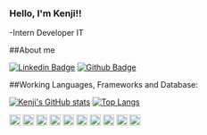 ### Hello, I'm Kenji!!

-Intern Developer IT

##About me

[![Linkedin Badge](https://img.shields.io/badge/LinkedIn-0077B5?style=for-the-badge&logo=linkedin&logoColor=white&link=https://www.linkedin.com/in/kenji-nohara/)](https://www.linkedin.com/in/kenji-nohara/)
[![Github Badge](https://img.shields.io/badge/GitHub-100000?style=for-the-badge&logo=github&logoColor=white&link=https://github.com/Kenjinh/)](https://github.com/Kenjinh)

##Working Languages, Frameworks and Database:

[![Kenji's GitHub stats](https://github-readme-stats.vercel.app/api?username=Kenjinh&theme=dark&show_icons=true)](https://github.com/Kenjinh/github-readme-stats)
[![Top Langs](https://github-readme-stats.vercel.app/api/top-langs/?username=Kenjinh&layout=compact&theme=dark)](https://github.com/Kenjinh/github-readme-stats)

<code><img height="20" src="https://img.shields.io/badge/Python-3776AB?style=for-the-badge&logo=python&logoColor=white"></code>
<code><img height="20" src="https://img.shields.io/badge/HTML5-E34F26?style=for-the-badge&logo=html5&logoColor=white"></code>
<code><img height="20" src="https://img.shields.io/badge/CSS3-1572B6?style=for-the-badge&logo=css3&logoColor=white"></code>
<code><img height="20" src="https://img.shields.io/badge/CSS3-1572B6?style=for-the-badge&logo=css3&logoColor=white"></code>
<code><img height="20" src="https://img.shields.io/badge/JavaScript-323330?style=for-the-badge&logo=javascript&logoColor=F7DF1E"></code>
<code><img height="20" src="https://img.shields.io/badge/json-5E5C5C?style=for-the-badge&logo=json&logoColor=white"></code>
<code><img height="20" src="https://img.shields.io/badge/MySQL-00000F?style=for-the-badge&logo=mysql&logoColor=white"></code>
<code><img height="20" src="https://img.shields.io/badge/Django-092E20?style=for-the-badge&logo=django&logoColor=white"></code>
<code><img height="20" src="https://img.shields.io/badge/Git-F05032?style=for-the-badge&logo=git&logoColor=white"></code>
<code><img height="20" src="https://img.shields.io/badge/Amazon_AWS-FF9900?style=for-the-badge&logo=amazonaws&logoColor=white"></code>

